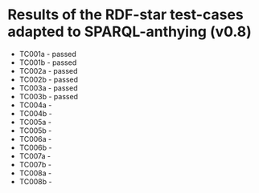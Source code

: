 

# Results of the RDF-star test-cases adapted to SPARQL-anthying (v0.8)


- TC001a - passed
- TC001b - passed
- TC002a - passed
- TC002b - passed
- TC003a - passed
- TC003b - passed
- TC004a -
- TC004b -
- TC005a -
- TC005b -
- TC006a -
- TC006b -
- TC007a -
- TC007b -
- TC008a -
- TC008b -